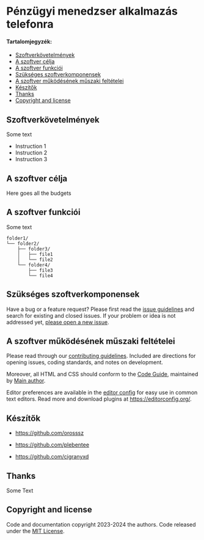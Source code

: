 # Pénzügyi menedzser alkalmazás telefonra

#### Tartalomjegyzék:

- [Szoftverkövetelmények](#szoftverkövetelmények)
- [A szoftver célja](#a-szoftver-célja)
- [A szoftver funkciói](#a-szoftver-funkciói)
- [Szükséges szoftverkomponensek](#szükséges-szoftverkomponensek)
- [A szoftver működésének műszaki feltételei](#a-szoftver-működésének-műszaki-feltételei)
- [Készítők](#készítők)
- [Thanks](#thanks)
- [Copyright and license](#copyright-and-license)


## Szoftverkövetelmények

Some text

- Instruction 1
- Instruction 2
- Instruction 3

## A szoftver célja

Here goes all the budgets

## A szoftver funkciói

Some text

```text
folder1/
└── folder2/
    ├── folder3/
    │   ├── file1
    │   └── file2
    └── folder4/
        ├── file3
        └── file4
```

## Szükséges szoftverkomponensek

Have a bug or a feature request? Please first read the [issue guidelines](https://reponame/blob/master/CONTRIBUTING.md) and search for existing and closed issues. If your problem or idea is not addressed yet, [please open a new issue](https://reponame/issues/new).

## A szoftver működésének műszaki feltételei

Please read through our [contributing guidelines](https://reponame/blob/master/CONTRIBUTING.md). Included are directions for opening issues, coding standards, and notes on development.

Moreover, all HTML and CSS should conform to the [Code Guide](https://github.com/mdo/code-guide), maintained by [Main author](https://github.com/usernamemainauthor).

Editor preferences are available in the [editor config](https://reponame/blob/master/.editorconfig) for easy use in common text editors. Read more and download plugins at <https://editorconfig.org/>.

## Készítők

- <https://github.com/orosssz>

- <https://github.com/plebentee>

- <https://github.com/cigranyxd>

## Thanks

Some Text

## Copyright and license

Code and documentation copyright 2023-2024 the authors. Code released under the [MIT License](https://reponame/blob/master/LICENSE).
